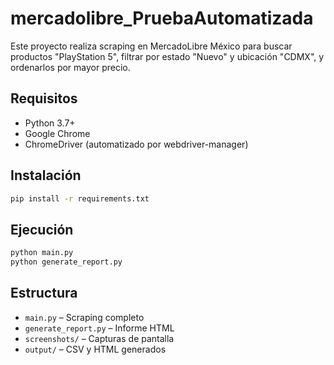 
# mercadolibre_PruebaAutomatizada

Este proyecto realiza scraping en MercadoLibre México para buscar productos "PlayStation 5", filtrar por estado "Nuevo" y ubicación "CDMX", y ordenarlos por mayor precio.

## Requisitos

- Python 3.7+
- Google Chrome
- ChromeDriver (automatizado por webdriver-manager)

## Instalación

```bash
pip install -r requirements.txt
```

## Ejecución

```bash
python main.py
python generate_report.py
```

## Estructura

- `main.py` – Scraping completo
- `generate_report.py` – Informe HTML
- `screenshots/` – Capturas de pantalla
- `output/` – CSV y HTML generados
